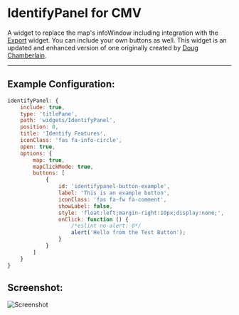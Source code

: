 # IdentifyPanel for CMV
A widget to replace the map's infoWindow including integration with the [Export](https://github.com/tmcgee/cmv-widgets#export) widget. You can include your own buttons as well. This widget is an updated and enhanced version of one originally created by [Doug Chamberlain](https://github.com/dougrchamberlain/IdentifyPanel).

---
## Example Configuration:
``` javascript
identifyPanel: {
    include: true,
    type: 'titlePane',
    path: 'widgets/IdentifyPanel',
    position: 0,
    title: 'Identify Features',
    iconClass: 'fas fa-info-circle',
    open: true,
    options: {
        map: true,
        mapClickMode: true,
        buttons: [
            {
                id: 'identifypanel-button-example',
                label: 'This is an example button',
                iconClass: 'fas fa-fw fa-comment',
                showLabel: false,
                style: 'float:left;margin-right:10px;display:none;',
                onClick: function () {
                    /*eslint no-alert: 0*/
                    alert('Hello from the Test Button');
                }
            }
        ]
    }
}
```
## Screenshot:
![Screenshot](https://tmcgee.github.io/cmv-widgets/images/identifypanel1.jpg)

